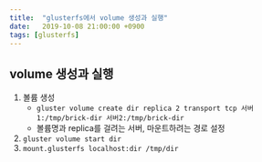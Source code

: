 ```yaml
---
title:  "glusterfs에서 volume 생성과 실행"
date:   2019-10-08 21:00:00 +0900
tags: [glusterfs]
---
```

## volume 생성과 실행

1.  볼륨 생성
    -   `gluster volume create dir replica 2 transport tcp 서버1:/tmp/brick-dir 서버2:/tmp/brick-dir`
    -   볼륨명과 replica를 걸려는 서버, 마운트하려는 경로 설정
2.  `gluster volume start dir`
3.  `mount.glusterfs localhost:dir /tmp/dir`